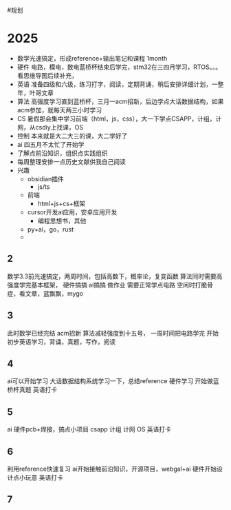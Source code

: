 #规划
# 2025
- 数学光速搞定，形成reference+输出笔记和课程 1month
- 硬件 电路，模电，数电蓝桥杯结束后学完，stm32在三四月学习，RTOS。。。看思维导图后续补充，
- 英语 准备四级和六级，练习打字，阅读，定期背诵，稍后安排详细计划，一整年，叶哥文章
- 算法 高强度学习直到蓝桥杯，三月一acm招新，后边学点大话数据结构，如果acm参加，就每天两三小时学习
- CS 暑假那会集中学习前端（html，js，css），大一下学点CSAPP，计组，计网，从csdiy上找课，OS
- 控制 本来就是大二大三的课，大二学好了
- ai 四五月不太忙了开始学
- 了解点前沿知识，组织点实践组织
- 每周整理安排一点历史文献供我自己阅读
- 兴趣
	- obsidian插件
		- js/ts
	- 前端
		- html+js+cs+框架
	- cursor开发ai应用，安卓应用开发
		- 编程思想书，其他
	- py+ai，go，rust
	- 
## 2
数学3.3前光速搞定，两周时间，包括高数下，概率论，复变函数
算法同时需要高强度学完基本框架，
硬件搞搞
ai搞搞
做作业
需要正常学点电路
空闲时打脆骨症，看文章，蓝飘飘，mygo
## 3
此时数学已经完结
acm招新
算法减轻强度到十五号，
一周时间把电路学完
开始初步英语学习，背诵，真题，写作，阅读
## 4
ai可以开始学习
大话数据结构系统学习一下，总结reference
硬件学习
开始做蓝桥杯真题
英语打卡
## 5
ai
硬件pcb+焊接，搞点小项目
csapp
计组
计网
OS
英语打卡
## 6
利用reference快速复习
ai开始接触前沿知识，开源项目，webgal+ai
硬件开始设计点小玩意
英语打卡
## 7
